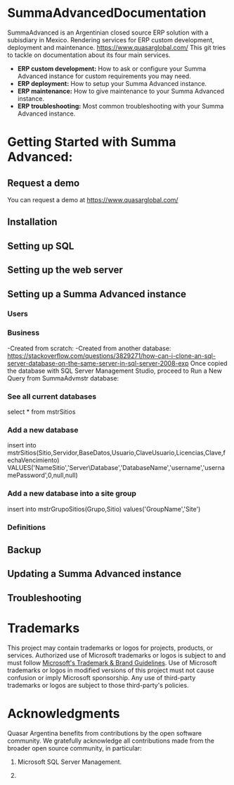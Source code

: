 # SummaAdvancedDocumentation
SummaAdvanced is an Argentinian closed source ERP solution with a subisdiary in Mexico. Rendering services for ERP custom development, deployment and maintenance. https://www.quasarglobal.com/
This git tries to tackle on documentation about its four main services.
- **ERP custom development:** How to ask or configure your Summa Advanced instance for custom requirements you may need.
- **ERP deployment:** How to setup your Summa Advanced instance.
- **ERP maintenance:** How to give maintenance to your Summa Advanced instance.
- **ERP troubleshooting:** Most common troubleshooting with your Summa Advanced instance.

# Getting Started with Summa Advanced: 

## Request a demo
You can request a demo at https://www.quasarglobal.com/
## Installation
## Setting up SQL
## Setting up the web server
## Setting up a Summa Advanced instance
### Users
### Business
-Created from scratch:
-Created from another database:
https://stackoverflow.com/questions/3829271/how-can-i-clone-an-sql-server-database-on-the-same-server-in-sql-server-2008-exp
Once copied the database with SQL Server Management Studio, proceed to Run a New Query from SummaAdvmstr database:
### See all current databases
select * from mstrSitios
### Add a new database
insert into mstrSitios(Sitio,Servidor,BaseDatos,Usuario,ClaveUsuario,Licencias,Clave,fechaVencimiento)
VALUES('NameSitio','Server\Database','DatabaseName','username','usernamePassword',0,null,null)
### Add a new database into a site group
insert into mstrGrupoSitios(Grupo,Sitio)
values('GroupName','Site')
### Definitions
## Backup
## Updating a Summa Advanced instance
## Troubleshooting

# Trademarks

This project may contain trademarks or logos for projects, products, or services. Authorized use of Microsoft trademarks or logos is subject to and must follow [Microsoft's Trademark & Brand Guidelines](https://www.microsoft.com/en-us/legal/intellectualproperty/trademarks/usage/general). Use of Microsoft trademarks or logos in modified versions of this project must not cause confusion or imply Microsoft sponsorship. Any use of third-party trademarks or logos are subject to those third-party's policies.

# Acknowledgments 

Quasar Argentina benefits from contributions by the open software community. We gratefully acknowledge all contributions made from the broader open source community, in particular:

1) Microsoft SQL Server Management.   

2) 